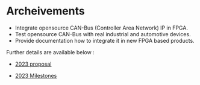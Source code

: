 # Archeivements

* Integrate opensource CAN-Bus (Controller Area Network) IP in FPGA.
* Test opensource CAN-Bus with real industrial and automotive devices.
* Provide documentation how to integrate it in new FPGA based products.

Further details are available below :

* [2023 proposal](https://disdi.github.io/proposal/)

* [2023 Milestones](https://librecar.dev/)
